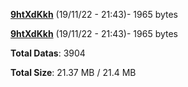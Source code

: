 [**9htXdKkh**](/data/9htXdKkh.txt) (19/11/22 - 21:43)- 1965 bytes

[**9htXdKkh**](/data/9htXdKkh.txt) (19/11/22 - 21:43)- 1965 bytes

**Total Datas**: 3904

**Total Size**: 21.37 MB / 21.4 MB